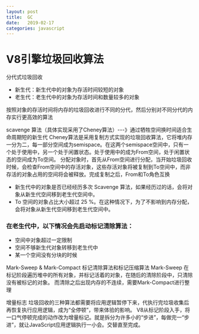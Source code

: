 ```yaml
---
layout: post
title:  GC
date:   2019-02-17
categories: javascript
---
```


# V8引擎垃圾回收算法

分代式垃圾回收
  - 新生代：新生代中的对象为存活时间较短的对象
  - 老生代：老生代中的对象为存活时间和数量较多的对象

按照对象的存活时间将内存的垃圾回收进行不同的分代，然后分别对不同分代的内存实行更高效的算法


scavenge 算法（具体实现采用了Cheney算法）---》通过牺牲空间换时间适合生命周期短的新生代
Cheney算法是采用复制方式实现的垃圾回收算法，它将堆内存一分为二，每一部分空间成为semispace。在这两个semispace空间中，只有一个处于使用中，另一个处于闲置状态。处于使用中的成为From空间，处于闲置状态的空间成为To空间。
分配对象时，首先从From空间进行分配，当开始垃圾回收时候，会检查From空间中的存活对象，这些存活对象将被复制到To空间中，而非存活的对象占用的空间将会被释放。完成复制之后，From和To角色互换


- 新生代中的对象是否已经经历多次 Scavenge 算法，如果经历过的话，会将对象从新生代空间移到老生代空间中。
- To 空间的对象占比大小超过 25 %。在这种情况下，为了不影响到内存分配，会将对象从新生代空间移到老生代空间中。

### 在老生代中，以下情况会先启动标记清除算法：

- 空间中对象超过一定限制
- 空间不够新生代对象转移到老生代中
- 某一个空间没有分块的时候


Mark-Sweep & Mark-Compact
标记清除算法和标记压缩算法
Mark-Sweep 在标记阶段遍历堆中的所有对象，并标记活着的对象，在随后的清除阶段中，只清除没有被标记的对象。
而清除之后出现内存的不连续，需要Mark-Compact进行整理

增量标志
垃圾回收的三种算法都需要将应用逻辑暂停下来，代执行完垃圾收集后再恢复执行应用逻辑，成为“全停顿”，带来体验的影响。
V8从标记阶段入手，将一口气停顿完成的动作改为增量标记。就是拆分为许多小的“步进”，每做完一“步进”，就让JavaScript应用逻辑执行一小会。交替直至完成。
